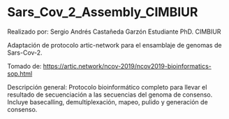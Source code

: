 # Sars_Cov_2_Assembly_CIMBIUR

Realizado por: Sergio Andrés Castañeda Garzón
Estudiante PhD. CIMBIUR

Adaptación de protocolo artic-network para el ensamblaje de genomas de Sars-Cov-2.

Tomado de: https://artic.network/ncov-2019/ncov2019-bioinformatics-sop.html

Descripción general: Protocolo bioinformático completo para llevar el resultado de secuenciación a las secuencias del genoma de consenso. Incluye basecalling, demultiplexación, mapeo, pulido y generación de consenso.

